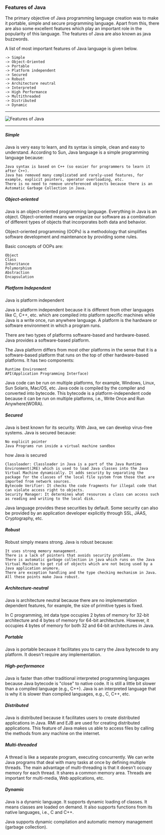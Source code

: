 ### Features of Java

The primary objective of Java programming language creation was to make it portable, simple and secure programming language. Apart from this, there are also some excellent features which play an important role in the popularity of this language. The features of Java are also known as java buzzwords.

A list of most important features of Java language is given below.



    -> Simple
    -> Object-Oriented
    -> Portable
    -> Platform independent
    -> Secured
    -> Robust
    -> Architecture neutral
    -> Interpreted
    -> High Performance
    -> Multithreaded
    -> Distributed
    -> Dynamic
    
---------

![Features of Java](https://static.javatpoint.com/images/core/java-features.png)

-------

##### Simple

Java is very easy to learn, and its syntax is simple, clean and easy to understand. According to Sun, Java language is a simple programming language because:

    Java syntax is based on C++ (so easier for programmers to learn it after C++).
    Java has removed many complicated and rarely-used features, for example, explicit pointers, operator overloading, etc.
    There is no need to remove unreferenced objects because there is an Automatic Garbage Collection in Java.

##### Object-oriented

Java is an object-oriented programming language. Everything in Java is an object. Object-oriented means we organize our software as a combination of different types of objects that incorporates both data and behavior.

Object-oriented programming (OOPs) is a methodology that simplifies software development and maintenance by providing some rules.

Basic concepts of OOPs are:

    Object
    Class
    Inheritance
    Polymorphism
    Abstraction
    Encapsulation

##### Platform Independent

Java is platform independent

Java is platform independent because it is different from other languages like C, C++, etc. which are compiled into platform specific machines while Java is a write once, run anywhere language. A platform is the hardware or software environment in which a program runs.

There are two types of platforms software-based and hardware-based. Java provides a software-based platform.

The Java platform differs from most other platforms in the sense that it is a software-based platform that runs on the top of other hardware-based platforms. It has two components:

    Runtime Environment
    API(Application Programming Interface)

Java code can be run on multiple platforms, for example, Windows, Linux, Sun Solaris, Mac/OS, etc. Java code is compiled by the compiler and converted into bytecode. This bytecode is a platform-independent code because it can be run on multiple platforms, i.e., Write Once and Run Anywhere(WORA).

##### Secured

Java is best known for its security. With Java, we can develop virus-free systems. Java is secured because:

    No explicit pointer
    Java Programs run inside a virtual machine sandbox

how Java is secured

    Classloader: Classloader in Java is a part of the Java Runtime Environment(JRE) which is used to load Java classes into the Java Virtual Machine dynamically. It adds security by separating the package for the classes of the local file system from those that are imported from network sources.
    Bytecode Verifier: It checks the code fragments for illegal code that can violate access right to objects.
    Security Manager: It determines what resources a class can access such as reading and writing to the local disk.

Java language provides these securities by default. Some security can also be provided by an application developer explicitly through SSL, JAAS, Cryptography, etc.

##### Robust

Robust simply means strong. Java is robust because:

    It uses strong memory management.
    There is a lack of pointers that avoids security problems.
    There is automatic garbage collection in java which runs on the Java Virtual Machine to get rid of objects which are not being used by a Java application anymore.
    There are exception handling and the type checking mechanism in Java. All these points make Java robust.

##### Architecture-neutral

Java is architecture neutral because there are no implementation dependent features, for example, the size of primitive types is fixed.

In C programming, int data type occupies 2 bytes of memory for 32-bit architecture and 4 bytes of memory for 64-bit architecture. However, it occupies 4 bytes of memory for both 32 and 64-bit architectures in Java.

##### Portable

Java is portable because it facilitates you to carry the Java bytecode to any platform. It doesn't require any implementation.

##### High-performance

Java is faster than other traditional interpreted programming languages because Java bytecode is "close" to native code. It is still a little bit slower than a compiled language (e.g., C++). Java is an interpreted language that is why it is slower than compiled languages, e.g., C, C++, etc.

##### Distributed

Java is distributed because it facilitates users to create distributed applications in Java. RMI and EJB are used for creating distributed applications. This feature of Java makes us able to access files by calling the methods from any machine on the internet.

##### Multi-threaded

A thread is like a separate program, executing concurrently. We can write Java programs that deal with many tasks at once by defining multiple threads. The main advantage of multi-threading is that it doesn't occupy memory for each thread. It shares a common memory area. Threads are important for multi-media, Web applications, etc.

##### Dynamic

Java is a dynamic language. It supports dynamic loading of classes. It means classes are loaded on demand. It also supports functions from its native languages, i.e., C and C++.

Java supports dynamic compilation and automatic memory management (garbage collection).
    
    
